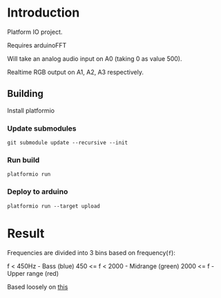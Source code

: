 # Introduction

Platform IO project.

Requires arduinoFFT

Will take an analog audio input on A0 (taking 0 as value 500).

Realtime RGB output on A1, A2, A3 respectively.

## Building

Install platformio

### Update submodules

`git submodule update --recursive --init`

### Run build

`platformio run`

### Deploy to arduino

`platformio run --target upload`

# Result

Frequencies are divided into 3 bins based on frequency(`f`):

f < 450Hz  - Bass (blue)
450 <= f < 2000 - Midrange (green)
2000 <= f - Upper range (red)

Based loosely on [this](https://www.teachmeaudio.com/mixing/techniques/audio-spectrum)
